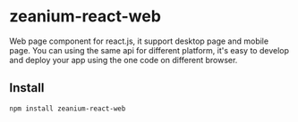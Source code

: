 # zeanium-react-web
Web page component for react.js, it support desktop page and mobile page. You can using the same api for different platform, it's easy to develop and deploy your app using the one code on different browser.

## Install

`npm install zeanium-react-web`
